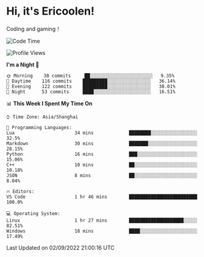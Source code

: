 # Hi, it's Ericoolen!
Coding and gaming！

<!--START_SECTION:waka-->
![Code Time](http://img.shields.io/badge/Code%20Time-350%20hrs%2032%20mins-blue)

![Profile Views](http://img.shields.io/badge/Profile%20Views-0-blue)

**I'm a Night 🦉** 

```text
🌞 Morning    30 commits     ██░░░░░░░░░░░░░░░░░░░░░░░   9.35% 
🌆 Daytime    116 commits    █████████░░░░░░░░░░░░░░░░   36.14% 
🌃 Evening    122 commits    █████████░░░░░░░░░░░░░░░░   38.01% 
🌙 Night      53 commits     ████░░░░░░░░░░░░░░░░░░░░░   16.51%

```


📊 **This Week I Spent My Time On** 

```text
⌚︎ Time Zone: Asia/Shanghai

💬 Programming Languages: 
Lua                      34 mins             ████████░░░░░░░░░░░░░░░░░   32.5% 
Markdown                 30 mins             ███████░░░░░░░░░░░░░░░░░░   28.15% 
Python                   16 mins             ███░░░░░░░░░░░░░░░░░░░░░░   15.06% 
C++                      10 mins             ██░░░░░░░░░░░░░░░░░░░░░░░   10.18% 
JSON                     8 mins              ██░░░░░░░░░░░░░░░░░░░░░░░   8.04%

🔥 Editors: 
VS Code                  1 hr 46 mins        █████████████████████████   100.0%

💻 Operating System: 
Linux                    1 hr 27 mins        ████████████████████░░░░░   82.51% 
Windows                  18 mins             ████░░░░░░░░░░░░░░░░░░░░░   17.49%

```


 Last Updated on 02/09/2022 21:00:16 UTC
<!--END_SECTION:waka-->

